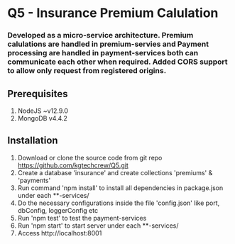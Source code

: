 # Q5 - Insurance Premium Calulation

### Developed as a micro-service architecture. Premium calulations are handled in premium-servies and Payment processing are handled in payment-services both can communicate each other when required. Added CORS support to allow only request from registered origins.

## Prerequisites
1. NodeJS ~v12.9.0
2. MongoDB v4.4.2

## Installation

1. Download or clone the source code from git repo https://github.com/kgtechcrew/Q5.git
2. Create a database 'insurance' and create collections 'premiums' & 'payments'
3. Run command 'npm install' to install all dependencies in package.json under each **-services/
4. Do the necessary configurations inside the file 'config.json' like port, dbConfig, loggerConfig etc
5. Run 'npm test' to test the payment-services
6. Run 'npm start' to start server under each **-services/
7. Access http://localhost:8001
